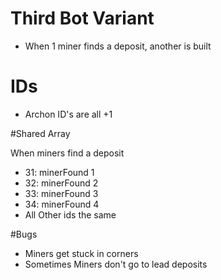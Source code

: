 # Third Bot Variant
- When 1 miner finds a deposit, another is built


# IDs
- Archon ID's are all +1

#Shared Array

When miners find a deposit
- 31: minerFound 1
- 32: minerFound 2
- 33: minerFound 3
- 34: minerFound 4
- All Other ids the same

#Bugs
- Miners get stuck in corners
- Sometimes Miners don't go to lead deposits